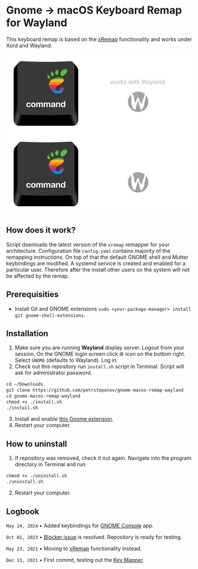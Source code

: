 # Gnome → macOS Keyboard Remap for Wayland

This keyboard remap is based on the [xRemap](https://github.com/k0kubun/xremap) functionality and works under Xord and Wayland.

![Gnome macOS Remap Icon](./resources/gnome-macos-remap-wayland.png#gh-light-mode-only)
![Gnome macOS Remap Icon](./resources/gnome-macos-remap-wayland-dark.png#gh-dark-mode-only)

## How does it work?
Script doenloads the latest version of the `xremap` remapper for your architecture. Configuration file `config.yaml` contains majority of the remapping instructions. On top of that the default GNOME shell and Mutter keybindings are modified. A systemd service is created and enabled for a particular user. Therefore after the install other users on the system will not be affected by the remap. 

## Prerequisities
* Install Git and GNOME extensions `sudo <your-package-manager> install git gnome-shell-extensions`.

## Installation
1. Make sure you are running **Wayland** display server. Logout from your session. On the GNOME login screen click ⚙ icon on the bottom right. Select `GNOME` (defaults to Wayland). Log in.
2. Check out this repository run `install.sh` script in Terminal. Script will ask for administrator password.

```
cd ~/Downloads
git clone https://github.com/petrstepanov/gnome-macos-remap-wayland
cd gnome-macos-remap-wayland
chmod +x ./install.sh
./install.sh
```

3. Install and enable [this Gnome extension](https://extensions.gnome.org/extension/5060/xremap/).
4. Restart your computer.

## How to uninstall

1. If repository was removed, check it out again. Navigate into the program directory in Terminal and run:
```
chmod +x ./uninstall.sh
./uninstall.sh
```

2. Restart your computer.

## Logbook

`May 24, 2024` • Added keybindings for [GNOME Console](https://apps.gnome.org/Console/) app.

`Oct 01, 2023` • [Blocker issue](https://github.com/k0kubun/xremap/issues/100) is resolved. Repository is ready for testing.

`May 23, 2021` • Moving to [xRemap](https://github.com/k0kubun/xremap) functionality instead.

`Dec 13, 2021` • First commit, testing out the [Key Mapper](https://github.com/sezanzeb/key-mapper).

